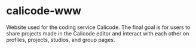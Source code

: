 calicode-www
=================
Website used for the coding service Calicode. The final goal is for users to share projects made in the Calicode editor and interact with each other on profiles, projects, studios, and group pages.
